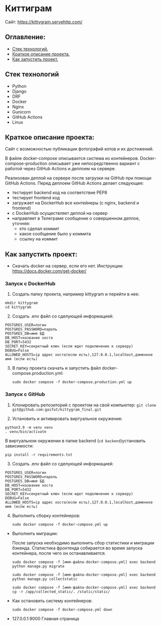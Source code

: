 # Киттиграм

Сайт: https://kittygram.servehttp.com/

## Оглавление:
- [Стек технологий.](#Стек-технологий)
- [Краткое описание проекта.](#Краткое-описание-проекта)
- [Как запустить проект.](#Как-запустить-проект)

## Стек технологий
- Python
- Django
- DRF
- Docker
- Nginx
- Gunicorn
- GitHub Actions
- Linux

## Краткое описание проекта:
Сайт с возможностью публикации фотографий котов и их достижений.
  
В файле docker-compose описывается система из контейнеров. Docker-compose-production описывает уже непосредственно вариант с работой через GitHub Actions и деплоем на сервере.

Реализован деплой на сервере после загрузки на GitHub при помощи GitHub Actions. Перед деплоем GitHub Actions делает следующее:
- тестирует backend код на соответствие PEP8
- тестирует frontend код
- загружает на DockerHub все контейнеры (c nginx, backend и frontend)
- с DockerHub осуществляет деплой на сервер
- направляет в Телеграме сообщение о совершенном деплое, уточняя:
  - кто сделал коммит
  - какое сообщение было у коммита
  - ссылку на коммит

## Как запустить проект:
- Скачать docker на сервер, если его нет. Инструкции: https://docs.docker.com/get-docker/

### Запуск с DockerHub
1. Создать папку проекта, например kittygram и перейти в нее:
  ```
  mkdir kittygram
  cd kittygram
  ```
2. Создать .env файл со сделующей информацией:
  ```
  POSTGRES_USER=логин
  POSTGRES_PASSWORD=пароль
  POSTGRES_DB=имя БД
  DB_HOST=название хоста
  DB_PORT=5432
  SECRET_KEY=секретный ключ (если идет подключение к серверу)
  DEBUG=False
  ALLOWED_HOSTS=ip адрес хоста(если есть),127.0.0.1,localhost,доменное имя (если есть)
  ```  
3. В папку проекта скачать и запустить файл docker-compose.production.yml:
   ```
   sudo docker compose -f docker-compose.production.yml up
   ```
   
### Запуск с GitHub
1. Клонировать репозиторий с проектом на свой компьютер:
   ```git clone git@github.com:gaifut/kittygram_final.git```

2. Установить и активировать виртуальное окружение: 
```
python3.9 -m venv venv
. venv/bin/activate
```
В виртуальном окружении в папке backend (```cd backend```)установить зависимости:
```
pip install -r requirements.txt
```

3. Создать .env файл со сделующей информацией:
  ```                                                       
  POSTGRES_USER=логин
  POSTGRES_PASSWORD=пароль
  POSTGRES_DB=имя БД
  DB_HOST=название хоста
  DB_PORT=5432
  SECRET_KEY=секретный ключ (если идет подключение к серверу)
  DEBUG=False
  ALLOWED_HOSTS=ip адрес хоста(если есть),127.0.0.1,localhost,доменное имя (если есть)
  ```
4. Выполнить сборку контейнеров:
   ```
   sudo docker compose -f docker-compose.yml up
   ```
- Выполнить миграции:
  
  После запуска необходимо выполнить сбор статистики и миграции бэкенда. Статистика фронтенда собирается во время запуска контейнера, после чего он останавливается.
  ```
  sudo docker compose -f [имя-файла-docker-compose.yml] exec backend python manage.py migrate

  sudo docker compose -f [имя-файла-docker-compose.yml] exec backend python manage.py collectstatic

  sudo docker compose -f [имя-файла-docker-compose.yml] exec backend cp -r /app/collected_static/. /static/static/
  ```
- Как остановить систему контейнеров:
  ```
  sudo docker compose -f docker-compose.yml down
  ```

- 127.0.0.1:9000 Главная страница

